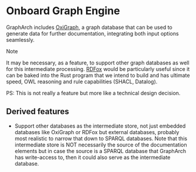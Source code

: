 # Onboard Graph Engine

GraphArch includes [OxiGraph](https://github.com/oxigraph/oxigraph),
a graph database that can be used to generate data for further documentation,
integrating both input options seamlessly.

>[!NOTE]
>It may be necessary, as a feature, to support other graph databases
>as well for this intermediate processing.
>[RDFox](https://www.oxfordsemantic.tech) would be particularly useful
>since it can be baked into the Rust program that we intend to build and
>has ultimate speed, OWL reasoning and rule capabilities (SHACL, Datalog).

PS: This is not really a feature but more like a technical design decision.

## Derived features

- Support other databases as the intermediate store, not just embedded
  databases like OxiGraph or RDFox but external databases, probably
  most realistic to narrow that down to SPARQL databases.
  Note that this intermediate store is NOT necessarily the source of
  the documentation elements but in case the source is a SPARQL database
  that GraphArch has write-access to, then it could also serve as the
  intermediate database.
